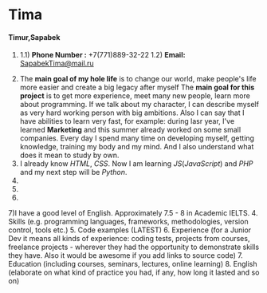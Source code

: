 # Tima
#### Timur,Sapabek
1. 
   1.1) **Phone Number :** +7(771)889-32-22
   1.2) **Email:** [SapabekTima@mail.ru](https://id.mail.ru/)
2) The **main goal of my hole life** is to change our world, make people's life more easier and create a big legacy after myself
The **main goal for this project** is to get more experience, meet many new people, learn more about programming.
If we talk about my character, I can describe myself as very hard working person with big ambitions. Also I can say that I have abilities to learn very fast, for example: during lasr year, I've learned **Marketing** and this summer already worked on some small companies. Every day I spend many time on developing myself, getting knowledge, training my body and my mind. And I also understand what does it mean to study by own.
3) I already know *HTML*, *CSS*. Now I am learning *JS*(*JavaScript*) and *PHP* and my next step will be *Python*.
4) 
5)
6)
7)I have a good level of English. Approximately 7.5 - 8 in Academic IELTS.
4. Skills (e.g. programming languages, frameworks, methodologies, version control, tools etc.)
5. Code examples (LATEST)
6. Experience (for a Junior Dev it means all kinds of experience: coding tests, projects from courses,
freelance projects - wherever they had the opportunity to demonstrate skills they have.
Also it would be awesome if you add links to source code)
7. Education (including courses, seminars, lectures, online learning)
8. English (elaborate on what kind of practice you had, if any, how long it lasted and so on)
